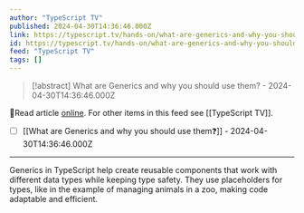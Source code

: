 ```yaml
---
author: "TypeScript TV"
published: 2024-04-30T14:36:46.000Z
link: https://typescript.tv/hands-on/what-are-generics-and-why-you-should-use-them/
id: https://typescript.tv/hands-on/what-are-generics-and-why-you-should-use-them/
feed: "TypeScript TV"
tags: []
---
```

> [!abstract] What are Generics and why you should use them? - 2024-04-30T14:36:46.000Z

🔗Read article [online](https://typescript.tv/hands-on/what-are-generics-and-why-you-should-use-them/). For other items in this feed see [[TypeScript TV]].

- [ ] [[What are Generics and why you should use them❓]] - 2024-04-30T14:36:46.000Z
- - -
Generics in TypeScript help create reusable components that work with different data types while keeping type safety. They use placeholders for types, like in the example of managing animals in a zoo, making code adaptable and efficient.
